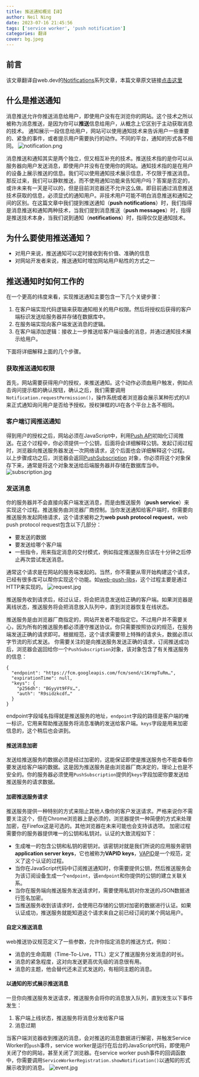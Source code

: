 ```yaml
---
title: 推送通知概览【译】
author: Neil Ning
date: 2023-07-16 21:45:56
tags: ['service worker', 'push notification']
categories: 翻译
cover: bg.jpeg
---
```

## 前言
该文章翻译自web.dev的[Notifications](https://web.dev/notifications/)系列文章，本篇文章原文链接[点击这里](https://web.dev/push-notifications-overview/)
## 什么是推送通知
消息推送允许你推送消息给用户，即使用户没有在浏览你的网站。这个技术之所以被称为消息推送，是因为你可以**推送**信息给用户，从概念上它区别于主动获取消息的技术。
通知展示一段信息给用户，网站可以使用通知技术来告诉用户一些重要的、紧急的事件，或者提示用户需要执行的动作。不同的平台，通知的形式各不相同。
![notification.png](notification.png)

消息推送和通知其实是两个独立，但又相互补充的技术。推送技术指的是你可以从服务器向用户发送消息，即使用户并没有在使用你的网站。通知技术指的是在用户的设备上展示推送的信息。我们可以使用通知技术展示信息，不仅限于推送消息。那反过来，我们可以静默推送，而不使用通知功能来告知用户吗？答案是否定的，或许未来有一天是可以的，但是目前浏览器还不允许这么做。即目前通过消息推送技术获取的信息，必须显式的通知用户。非技术用户可能不明白消息推送和通知之间的区别。在这篇文章中我们提到推送通知（**push notifications**）时，我们指得是消息推送和通知两种技术，当我们提到消息推送（**push messages**）时，指得是推送技术本身，当我们说到通知（**notifications**）时，指得仅仅是通知技术。

## 为什么要使用推送通知？
- 对用户来说，推送通知可以定时接收到有价值、准确的信息
- 对网站开发者来说，推送通知时增加网站用户粘性的方式之一

## 推送通知时如何工作的
在一个更高的纬度来看，实现推送通知主要包含一下几个关键步骤：
1. 在客户端实现代码逻辑来获取通知相关的用户权限。然后将授权后获得的客户端标识发送给服务器并存储在数据库中。
2. 在服务端实现向客户端发送消息的逻辑。
3. 在客户端添加逻辑：接收上一步推送给客户端设备的消息，并通过通知技术展示给用户。

下面将详细解释上面的几个步骤。
### 获取推送通知权限
首先，网站需要获得用户的授权，来推送通知。这个动作必须由用户触发，例如点击询问提示框的确认按钮，确认之后，我们需要调用`Notification.requestPermission()`，操作系统或者浏览器会展示某种形式的UI来正式通知询问用户是否给予授权。授权弹框的UI在各个平台上各不相同。
### 客户端订阅推送通知
得到用户的授权之后，网站必须在JavaScript中，利用[Push API](https://developer.mozilla.org/docs/Web/API/Push_API)初始化订阅推送。在这个过程中，你必须提供一个公钥，后面将会详细解释公钥。发起订阅过程时，浏览器向推送服务器发送一次网络请求，这个后面也会详细解释这个过程。
以上步骤成功之后，浏览器会返回[PushSubscription](https://developer.mozilla.org/zh-CN/docs/Web/API/PushSubscription)
对象，你必须将这个对象保存下来，通常是将这个对象发送给后端服务器并存储在数据库当中。
![subscription.jpg](subscription.jpg)

### 发送消息
你的服务器并不会直接向客户端发送消息，而是由推送服务（**push service**）来实现这个过程。推送服务由浏览器厂商控制。当你发送通知给客户端时，你需要向推送服务发起网络请求，这个请求被称之为**web push protocol request**，web push protocol request包含以下几部分：
- 要发送的数据
- 要发送给哪个客户端
- 一些指令，用来指定消息的交付模式，例如指定推送服务应该在十分钟之后停止再次尝试发送消息。

通常这个请求是在网站的服务端发起的。当然，你不需要从零开始构建这个请求，已经有很多库可以帮你实现这个功能。如[web-push-libs](https://github.com/web-push-libs/)，这个过程主要是通过HTTP来实现的。
![request.jpg](request.jpg)


推送服务收到请求后，经过认证，将会把消息发送给正确的客户端。如果浏览器是离线状态，推送服务将会把消息放入队列中，直到浏览器恢复在线状态。

推送服务是由浏览器厂商指定的，网站开发者不能指定它。不过用户并不需要关心，因为所有的推送服务都必须遵守推送协议。你只需要按照协议的规范，在服务端发送正确的请求即可。根据规范，这个请求需要带上特殊的请求头，数据必须以字节流的形式发送。
你需要关注的是向推送服务发送正确的请求，订阅推送成功后，浏览器会返回给你一个`PushSubscription`对象，该对象包含了有关推送服务的信息：
```
{
  "endpoint": "https://fcm.googleapis.com/fcm/send/c1KrmpTuRm…",
  "expirationTime": null,
  "keys": {
    "p256dh": "BGyyVt9FFV…",
    "auth": "R9sidzkcdf…"
  }
}
```
endpoint字段域名指得就是推送服务的地址，`endpoint`字段的路径是客户端的唯一标识，它用来帮助推送服务将消息准确的发送给客户端。`keys`字段是用来加密信息的，这个稍后也会讲到。
#### 推送消息加密
发送给推送服务的数据必须是经过加密的，这能保证即使是推送服务也不能查看你要发送给客户端的数据。这是因为推送服务是由浏览器厂商决定的，理论上也是不安全的。你的服务器必须使用`PushSubscription`提供的`keys`字段加密你要发送给推送服务的请求数据。

#### 加密推送服务请求
推送服务提供一种特别的方式来阻止其他人像你的客户发送请求。严格来说你不需要关注这个，但在Chrome浏览器上是必须的，浏览器提供一种简便的方式来处理加密，在Firefox这是可选的。其他浏览器在未来可能也会支持该选项。
加密过程需要你的服务器提供唯一的公钥和私钥对。认证的大致流程如下：
- 生成唯一的包含公钥和私钥的密钥对。该密钥对就是我们所说的应用服务密钥**application server keys**，它也被称为**VAPID keys**，[VAPID](https://datatracker.ietf.org/doc/html/draft-thomson-webpush-vapid-02)是一个规范，定义了这个认证的过程。
- 当你在JavaScript代码中订阅推送通知时，你需要提供公钥，然后推送服务会为该订阅设备生成一个`endpoint`，该`endpoint`和你提供的公钥的建立关联关系。
- 当你在服务端向推送服务发送请求时，需要使用私钥对你发送的JSON数据进行签名加密。
- 当推送服务收到该请求时，会使用已存储的公钥对加密的数据进行认证。如果认证成功，推送服务就能知道这个请求来自之前已经订阅的某个网站用户。

#### 自定义推送消息
web推送协议规范定义了一些参数，允许你指定消息的推送方式，例如：
- 消息的生命周期（Time-To-Live，TTL）定义了推送服务分发消息的时长。
- 消息的紧急程度，这对向发送更高优先级的消息很有用。
- 消息的主题，他会替代还未正式发送的，有相同主题的消息。

#### 以通知的形式展示推送消息
一旦你向推送服务发送请求，推送服务会将你的消息放入队列，直到发生以下事件发生：
1. 客户端上线状态，推送服务将消息分发给客户端
2. 消息过期

当客户端浏览器收到推送的消息，会对推送的消息数据进行解密，并触发Service Worker的`push`事件，service worker是运行在后台的JavaScript代码，即使用户关闭了你的网站，甚至关闭了浏览器。在service worker push事件的回调函数中，你需要调用`ServiceWorkerRegistration.showNotification()`以通知的形式展示收到的消息。
![event.jpg](event.jpg)